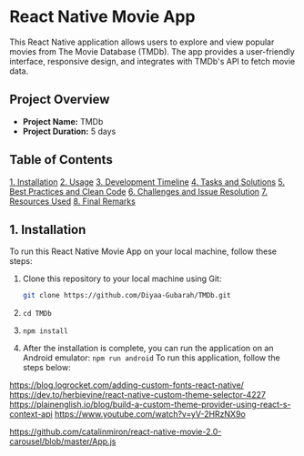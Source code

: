 # React Native Movie App

This React Native application allows users to explore and view popular movies from The Movie Database (TMDb). The app provides a user-friendly interface, responsive design, and integrates with TMDb's API to fetch movie data.

## Project Overview

- **Project Name:** TMDb
- **Project Duration:** 5 days

## Table of Contents

[1. Installation](#installation)
[2. Usage](#usage)
[3. Development Timeline](#development-timeline)
[4. Tasks and Solutions](#tasks-and-solutions)
[5. Best Practices and Clean Code](#best-practices-and-clean-code)
[6. Challenges and Issue Resolution](#challenges-and-issue-resolution)
[7. Resources Used](#resources-used)
[8. Final Remarks](#final-remarks)

## 1. Installation

To run this React Native Movie App on your local machine, follow these steps:

1. Clone this repository to your local machine using Git:

   ```bash
   git clone https://github.com/Diyaa-Gubarah/TMDb.git

2. ```cd TMDb```

3. ```npm install```

4. After the installation is complete, you can run the application on an Android emulator: ```npm run android```
To run this application, follow the steps below:




https://blog.logrocket.com/adding-custom-fonts-react-native/
https://dev.to/herbievine/react-native-custom-theme-selector-4227
https://plainenglish.io/blog/build-a-custom-theme-provider-using-react-s-context-api
https://www.youtube.com/watch?v=yV-2HRzNX9o

https://github.com/catalinmiron/react-native-movie-2.0-carousel/blob/master/App.js
